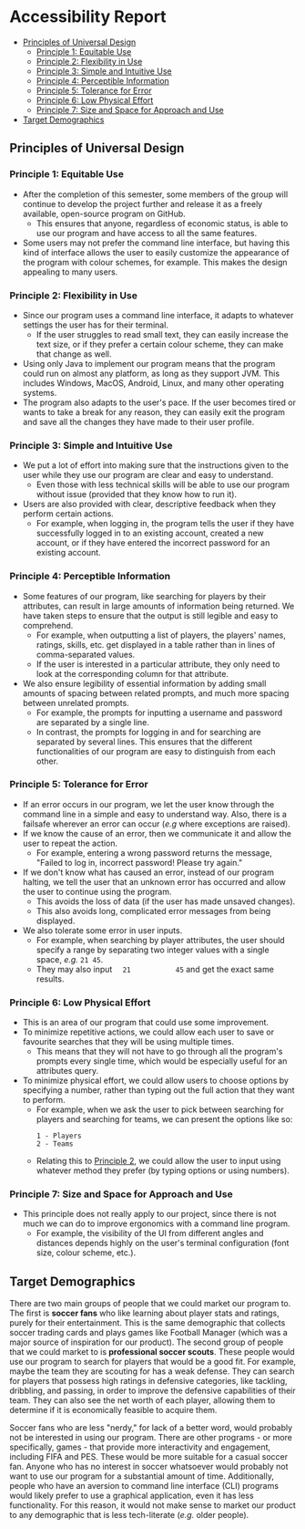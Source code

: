 # Accessibility Report

- [Principles of Universal Design](#principles-of-universal-design)
    - [Principle 1: Equitable Use](#principle-1-equitable-use)
    - [Principle 2: Flexibility in Use](#principle-2-flexibility-in-use)
    - [Principle 3: Simple and Intuitive Use](#principle-3-simple-and-intuitive-use)
    - [Principle 4: Perceptible Information](#principle-4-perceptible-information)
    - [Principle 5: Tolerance for Error](#principle-5-tolerance-for-error)
    - [Principle 6: Low Physical Effort](#principle-6-low-physical-effort)
    - [Principle 7: Size and Space for Approach and Use](#principle-7-size-and-space-for-approach-and-use)
- [Target Demographics](#target-demographics)

## Principles of Universal Design

### Principle 1: Equitable Use

- After the completion of this semester, some members of the group will continue to develop the project further and release it as a freely available, open-source program on GitHub.
    - This ensures that anyone, regardless of economic status, is able to use our program and have access to all the same features.
- Some users may not prefer the command line interface, but having this kind of interface allows the user to easily customize the appearance of the program with colour schemes, for example. This makes the design appealing to many users.

### Principle 2: Flexibility in Use

- Since our program uses a command line interface, it adapts to whatever settings the user has for their terminal. 
    - If the user struggles to read small text, they can easily increase the text size, or if they prefer a certain colour scheme, they can make that change as well.
- Using only Java to implement our program means that the program could run on almost any platform, as long as they support JVM. This includes Windows, MacOS, Android, Linux, and many other operating systems.
- The program also adapts to the user's pace. If the user becomes tired or wants to take a break for any reason, they can easily exit the program and save all the changes they have made to their user profile.

### Principle 3: Simple and Intuitive Use

- We put a lot of effort into making sure that the instructions given to the user while they use our program are clear and easy to understand.
    - Even those with less technical skills will be able to use our program without issue (provided that they know how to run it).
- Users are also provided with clear, descriptive feedback when they perform certain actions.
    - For example, when logging in, the program tells the user if they have successfully logged in to an existing account, created a new account, or if they have entered the incorrect password for an existing account.

### Principle 4: Perceptible Information

<!-- TODO: Make sure to implement the stuff in this section! -->

- Some features of our program, like searching for players by their attributes, can result in large amounts of information being returned. We have taken steps to ensure that the output is still legible and easy to comprehend.
    - For example, when outputting a list of players, the players' names, ratings, skills, etc. get displayed in a table rather than in lines of comma-separated values.
    - If the user is interested in a particular attribute, they only need to look at the corresponding column for that attribute.
- We also ensure legibility of essential information by adding small amounts of spacing between related prompts, and much more spacing between unrelated prompts.
    - For example, the prompts for inputting a username and password are separated by a single line.
    - In contrast, the prompts for logging in and for searching are separated by several lines. This ensures that the different functionalities of our program are easy to distinguish from each other.

### Principle 5: Tolerance for Error

- If an error occurs in our program, we let the user know through the command line in a simple and easy to understand way. Also, there is a failsafe wherever an error can occur (*e.g* where exceptions are raised).
- If we know the cause of an error, then we communicate it and allow the user to repeat the action. 
    - For example, entering a wrong password returns the message, "Failed to log in, incorrect password! Please try again."
- If we don't know what has caused an error, instead of our program halting, we tell the user that an unknown error has occurred and allow the user to continue using the program.
    - This avoids the loss of data (if the user has made unsaved changes).
    - This also avoids long, complicated error messages from being displayed.
- We also tolerate some error in user inputs.
    - For example, when searching by player attributes, the user should specify a range by separating two integer values with a single space, *e.g.* `21 45`.
    - They may also input `  21           45` and get the exact same results.

### Principle 6: Low Physical Effort

- This is an area of our program that could use some improvement.
- To minimize repetitive actions, we could allow each user to save or favourite searches that they will be using multiple times.
    - This means that they will not have to go through all the program's prompts every single time, which would be especially useful for an attributes query.
- To minimize physical effort, we could allow users to choose options by specifying a number, rather than typing out the full action that they want to perform.
    - For example, when we ask the user to pick between searching for players and searching for teams, we can present the options like so:
        ```Would you like to search for players or for teams? Please enter the number corresponding to your choice:
        1 - Players
        2 - Teams
        ```
    - Relating this to [Principle 2](#principle-2-flexibility-in-use), we could allow the user to input using whatever method they prefer (by typing options or using numbers).

### Principle 7: Size and Space for Approach and Use

- This principle does not really apply to our project, since there is not much we can do to improve ergonomics with a command line program.
    - For example, the visibility of the UI from different angles and distances depends highly on the user's terminal configuration (font size, colour scheme, etc.).

## Target Demographics

There are two main groups of people that we could market our program to. 
The first is **soccer fans** who like learning about player stats and ratings, purely for their entertainment.
This is the same demographic that collects soccer trading cards and plays games like Football Manager (which was a major source of inspiration for our product). 
The second group of people that we could market to is **professional soccer scouts**.
These people would use our program to search for players that would be a good fit.
For example, maybe the team they are scouting for has a weak defense.
They can search for players that possess high ratings in defensive categories, like tackling, dribbling, and passing,
in order to improve the defensive capabilities of their team.
They can also see the net worth of each player, allowing them to determine if it is economically feasible to acquire them.

Soccer fans who are less "nerdy," for lack of a better word, would probably not be interested in using our program. There are other programs - or more specifically, games - that provide more interactivity and engagement, including FIFA and PES. These would be more suitable for a casual soccer fan. Anyone who has no interest in soccer whatsoever would probably not want to use our program for a substantial amount of time. Additionally, people who have an aversion to command line interface (CLI) programs would likely prefer to use a graphical application, even it has less functionality. For this reason, it would not make sense to market our product to any demographic that is less tech-literate (*e.g.* older people).
